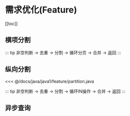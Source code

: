 # 需求优化(Feature)
[[toc]]

## 横项分割

::: tip
非空判断 -> 去重 -> 分割 -> 循环分页 -> 合并 -> 返回
:::

## 纵向分割
<<< @/docs/java/java1/feature/partition.java

::: tip
非空判断 -> 去重 -> 分割 -> 循环IN操作 -> 合并 -> 返回
:::


## 异步查询
